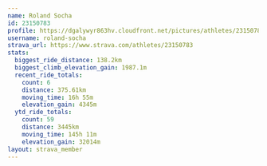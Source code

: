 ```yaml
---
name: Roland Socha
id: 23150783
profile: https://dgalywyr863hv.cloudfront.net/pictures/athletes/23150783/14745672/4/large.jpg
username: roland-socha
strava_url: https://www.strava.com/athletes/23150783
stats:
  biggest_ride_distance: 138.2km
  biggest_climb_elevation_gain: 1987.1m
  recent_ride_totals:
    count: 6
    distance: 375.61km
    moving_time: 16h 55m
    elevation_gain: 4345m
  ytd_ride_totals:
    count: 59
    distance: 3445km
    moving_time: 145h 11m
    elevation_gain: 32014m
layout: strava_member
--- 
```

